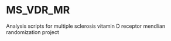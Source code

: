 # MS_VDR_MR
Analysis scripts for multiple sclerosis vitamin D receptor mendlian randomization project
